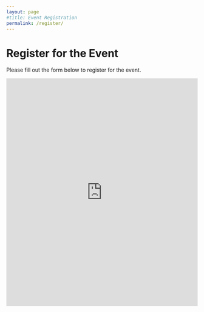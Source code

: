 ```yaml
---
layout: page
#title: Event Registration
permalink: /register/
---
```


# Register for the Event

Please fill out the form below to register for the event.

<iframe src="https://forms.gle/pvisaEPZR8hCj81j6" width="100%" height="600" frameborder="0" marginheight="0" marginwidth="0">Loading…</iframe>


